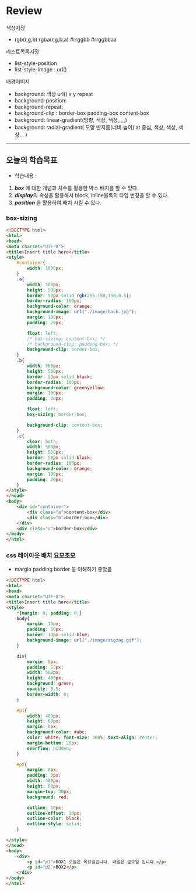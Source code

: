 # Review
색상지정
- rgb(r,g,b) rgba(r,g,b,a) #rrggbb #rrggbbaa

리스트목록지정
- list-style-position
- list-style-image : url()

배경이미지
- background: 색상 url() x y repeat
- background-position:
- background-repeat:
- background-clip : border-box  padding-box content-box
- background: linear-gradient(방향, 색상, 색상,,,,,)
- background: radial-gradient( 모양 반지름(너비 높이) at 중심, 색상, 색상, 색상... )

-----------------------------------------------------------------------------------------------

## 오늘의 학습목표
- 학습내용 :
1) ***box*** 에 대한 개념과 치수를 활용한 박스 배치를 할 수 있다.
2) ***display***의 속성을 활용해서 block, inline블록의 타입 변경을 할 수 있다.
3) ***position*** 을 활용하여 배치 시킬 수 있다.

### box-sizing
```html
<!DOCTYPE html>
<html>
<head>
<meta charset="UTF-8">
<title>Insert title here</title>
<style>
	#container{
		width: 1800px;
	}
	.a{
		width: 500px;
		height: 500px;
		border: 50px solid rgb(255,180,156,0.5);
		border-radius: 100px;
		background-color: orange;
		background-image: url("./image/back.jpg");
		margin: 100px;
		padding: 20px;

		float: left;
		/* box-sizing: content-box; */
		/* background-clip: padding-box; */
		background-clip: border-box;
	}
	.b{
		width: 500px;
		height: 500px;
		border: 50px solid black;
		border-radius: 100px;
		background-color: greenyellow;
		margin: 100px;
		padding: 20px;

		float: left;
		box-sizing: border-box;

		background-clip: content-box;
	}
	.c{
		clear: both;
		width: 500px;
		height: 500px;
		border: 50px solid black;
		border-radius: 100px;
		background-color: orange;
		margin: 100px;
		padding: 20px;
	}
</style>
</head>
<body>
	<div id="container">
		<div class="a">content-box</div>
		<div class="b">border-box</div>
	</div>
	<div class="c">border-box</div>
</body>
</html>


```

### css 레이아웃 배치 요모조모
- margin padding border 등 이해하기 좋았음
```html
<!DOCTYPE html>
<html>
<head>
<meta charset="UTF-8">
<title>Insert title here</title>
<style>
	*{margin: 0; padding: 0;}
	body{
		margin: 10px;
		padding: 10px;
		border: 10px solid blue;
		background-image: url("./image/zigzag.gif");
	}

	div{
		margin: 0px;
		padding: 50px;
		width: 500px;
		height: 400px;
		background: green;
		opacity: 0.5;
		border-width: 0;	
	}

	#p1{
		width: 400px;
		height: 60px;
		margin: 0px;
		background-color: #abc;
		color: white; font-size: 300%; text-align: center;
		margin-bottom: 20px;
		overflow: hidden;
	}

	#p2{
		margin: 0px;
		padding: 0px;
		width: 400px;
		height: 60px;
		margin-top: 30px;
		background: red;

		outline: 10px;
		outline-offset: 10px;
		outline-color: black;
		outline-style: solid;
	}

</style>
</head>
<body>
	<div>
		<p id="p1">BOX1 오늘은 목요일입니다. 내일은 금요일 입니다.</p>
		<p id="p2">BOX2</p>
	</div>
</body>
</html>
```



